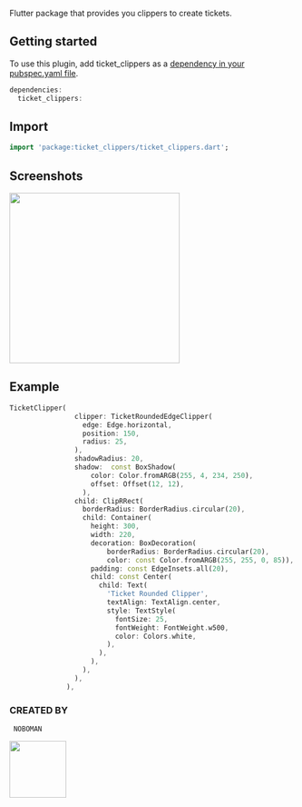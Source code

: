 Flutter package that provides you clippers to create tickets.

## Getting started

To use this plugin, add ticket_clippers as a [dependency in your pubspec.yaml file](https://flutter.io/docs/development/packages-and-plugins/using-packages).
```dart
dependencies:
  ticket_clippers: 
```

## Import

```dart
import 'package:ticket_clippers/ticket_clippers.dart';
```

## Screenshots
 <img src="https://raw.github.com/NouzNoushad/ticket_clippers/main/screenshot.png" width="300em" />

## Example

```dart
TicketClipper(
                clipper: TicketRoundedEdgeClipper(
                  edge: Edge.horizontal,
                  position: 150,
                  radius: 25,
                ),
                shadowRadius: 20,
                shadow:  const BoxShadow(
                    color: Color.fromARGB(255, 4, 234, 250),
                    offset: Offset(12, 12),
                  ),
                child: ClipRRect(
                  borderRadius: BorderRadius.circular(20),
                  child: Container(
                    height: 300,
                    width: 220,
                    decoration: BoxDecoration(
                        borderRadius: BorderRadius.circular(20),
                        color: const Color.fromARGB(255, 255, 0, 85)),
                    padding: const EdgeInsets.all(20),
                    child: const Center(
                      child: Text(
                        'Ticket Rounded Clipper',
                        textAlign: TextAlign.center,
                        style: TextStyle(
                          fontSize: 25,
                          fontWeight: FontWeight.w500,
                          color: Colors.white,
                        ),
                      ),
                    ),
                  ),
                ),
              ),
```
### CREATED BY
```
 NOBOMAN
```
<img src="https://raw.github.com/NouzNoushad/ticket_clippers/main/noboman.jpg" width="100em" hight="100em"/>


